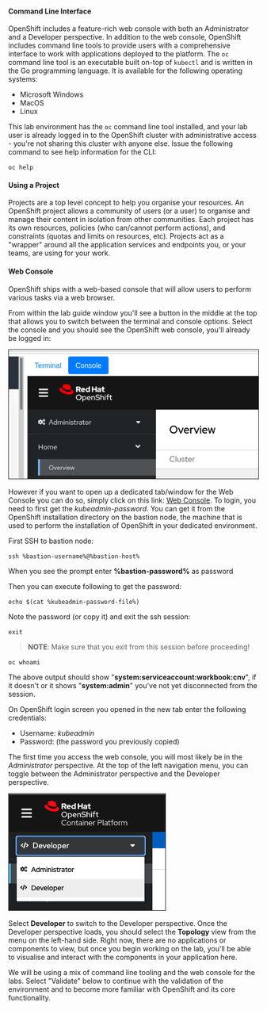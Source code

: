#### Command Line Interface

OpenShift includes a feature-rich web console with both an Administrator and a Developer perspective. In addition to the web console, OpenShift includes command line tools to provide users with a comprehensive  interface to work with applications deployed to the platform.  The `oc` command line tool is an executable built on-top of `kubectl` and is  written in the Go programming language. It is available for the following operating systems:

* Microsoft Windows
* MacOS
* Linux

This lab environment has the `oc` command line tool installed, and your lab user is already logged in to the OpenShift cluster with administrative access - you're not sharing this cluster with anyone else. Issue the following command to see help information for the CLI:

```execute-1
oc help
```

#### Using a Project

Projects are a top level concept to help you organise your resources. An OpenShift project allows a community of users (or a user) to organise and manage their content in isolation from other communities. Each project has its own resources, policies (who can/cannot perform actions), and constraints (quotas and limits on resources, etc). Projects act as a "wrapper" around all the application services and endpoints you, or your teams, are using for your work.

#### Web Console

OpenShift ships with a web-based console that will allow users to perform various tasks via a web browser.

From within the lab guide window you'll see a button in the middle at the top that allows you to switch between the terminal and console options. Select the console and you should see the OpenShift web console, you'll already be logged in:

<img  border="1" src="img/console-button.png"/>


However if you want to open up a dedicated tab/window for the Web Console you can do so, simply click on this link: [Web Console](http://console-openshift-console.%cluster_subdomain%/k8s/cluster/projects). To login, you need to first get the *kubeadmin-password*. You can get it from the OpenShift installation directory on the bastion node, the machine that is used to perform the installation of OpenShift in your dedicated environment.

First SSH to bastion node:

```execute-1
ssh %bastion-username%@%bastion-host%
```

When you see the prompt enter **%bastion-password%** as password

Then you can execute following to get the password:

```execute-1
echo $(cat %kubeadmin-password-file%)
```

Note the password (or copy it) and exit the ssh session:

```execute-1
exit
```

> **NOTE**: Make sure that you exit from this session before proceeding!

```execute-1
oc whoami
```
The above output should show "**system:serviceaccount:workbook:cnv**", if it doesn't or it shows "**system:admin**" you've not yet disconnected from the session.

On OpenShift login screen you opened in the new tab enter the following credentials:

- Username: *kubeadmin*
- Password: (the password you previously copied)

The first time you access the web console, you will most likely be in the *Administrator* perspective. At the top of the left navigation menu, you can toggle between the Administrator perspective and the Developer perspective.

<img  border="1" src="img/explore-dev-view.png"/>

Select **Developer** to switch to the Developer perspective. Once the Developer perspective loads, you should select the **Topology** view from the menu on the left-hand side. Right now, there are no applications or components to view, but once you begin working on the lab, you'll be able to visualise and interact with the components in your application here.

We will be using a mix of command line tooling and the web console for the labs. Select "Validate" below to continue with the validation of the environment and to become more familiar with OpenShift and its core functionality.